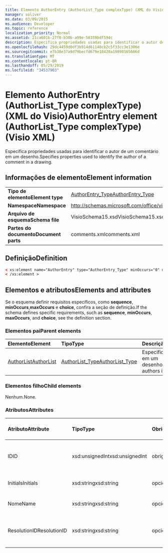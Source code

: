 ```yaml
---
title: Elemento AuthorEntry (AuthorList_Type complexType) (XML do Visio)
manager: soliver
ms.date: 03/09/2015
ms.audience: Developer
ms.topic: reference
localization_priority: Normal
ms.assetid: 21ca601b-27f0-b30b-a99e-56359bdf594c
description: Especifica propriedades usadas para identificar o autor de um comentário em um desenho.
ms.openlocfilehash: 29dc4459d0df3b914d61140cb2c5f33cc3e1306e
ms.sourcegitcommit: e7b38e37a9d79becfd679e10420a19890165606d
ms.translationtype: MT
ms.contentlocale: pt-BR
ms.lasthandoff: 05/29/2019
ms.locfileid: "34537903"
---
```

# <a name="authorentry-element-authorlist_type-complextype-visio-xml"></a><span data-ttu-id="1766c-103">Elemento AuthorEntry (AuthorList_Type complexType) (XML do Visio)</span><span class="sxs-lookup"><span data-stu-id="1766c-103">AuthorEntry element (AuthorList_Type complexType) (Visio XML)</span></span>

<span data-ttu-id="1766c-104">Especifica propriedades usadas para identificar o autor de um comentário em um desenho.</span><span class="sxs-lookup"><span data-stu-id="1766c-104">Specifies properties used to identify the author of a comment in a drawing.</span></span>
  
## <a name="element-information"></a><span data-ttu-id="1766c-105">Informações de elemento</span><span class="sxs-lookup"><span data-stu-id="1766c-105">Element information</span></span>

|||
|:-----|:-----|
|<span data-ttu-id="1766c-106">**Tipo de elemento**</span><span class="sxs-lookup"><span data-stu-id="1766c-106">**Element type**</span></span> <br/> |[<span data-ttu-id="1766c-107">AuthorEntry_Type</span><span class="sxs-lookup"><span data-stu-id="1766c-107">AuthorEntry_Type</span></span>](authorentry_type-complextypevisio-xml.md) <br/> |
|<span data-ttu-id="1766c-108">**Namespace**</span><span class="sxs-lookup"><span data-stu-id="1766c-108">**Namespace**</span></span> <br/> |http://schemas.microsoft.com/office/visio/2012/main  <br/> |
|<span data-ttu-id="1766c-109">**Arquivo de esquema**</span><span class="sxs-lookup"><span data-stu-id="1766c-109">**Schema file**</span></span> <br/> |<span data-ttu-id="1766c-110">VisioSchema15.xsd</span><span class="sxs-lookup"><span data-stu-id="1766c-110">VisioSchema15.xsd</span></span>  <br/> |
|<span data-ttu-id="1766c-111">**Partes do documento**</span><span class="sxs-lookup"><span data-stu-id="1766c-111">**Document parts**</span></span> <br/> |<span data-ttu-id="1766c-112">comments.xml</span><span class="sxs-lookup"><span data-stu-id="1766c-112">comments.xml</span></span>  <br/> |
   
## <a name="definition"></a><span data-ttu-id="1766c-113">Definição</span><span class="sxs-lookup"><span data-stu-id="1766c-113">Definition</span></span>

```XML
< xs:element name="AuthorEntry" type="AuthorEntry_Type" minOccurs="0" maxOccurs="unbounded" >
< /xs:element >
```

## <a name="elements-and-attributes"></a><span data-ttu-id="1766c-114">Elementos e atributos</span><span class="sxs-lookup"><span data-stu-id="1766c-114">Elements and attributes</span></span>

<span data-ttu-id="1766c-115">Se o esquema definir requisitos específicos, como **sequence**, **minOccurs**,**maxOccurs** e **choice**, confira a seção de definição.</span><span class="sxs-lookup"><span data-stu-id="1766c-115">If the schema defines specific requirements, such as **sequence**, **minOccurs**, **maxOccurs**, and **choice**, see the definition section.</span></span> 
  
### <a name="parent-elements"></a><span data-ttu-id="1766c-116">Elementos pai</span><span class="sxs-lookup"><span data-stu-id="1766c-116">Parent elements</span></span>

|<span data-ttu-id="1766c-117">**Elemento**</span><span class="sxs-lookup"><span data-stu-id="1766c-117">**Element**</span></span>|<span data-ttu-id="1766c-118">**Tipo**</span><span class="sxs-lookup"><span data-stu-id="1766c-118">**Type**</span></span>|<span data-ttu-id="1766c-119">**Descrição**</span><span class="sxs-lookup"><span data-stu-id="1766c-119">**Description**</span></span>|
|:-----|:-----|:-----|
|[<span data-ttu-id="1766c-120">AuthorList</span><span class="sxs-lookup"><span data-stu-id="1766c-120">AuthorList</span></span>](authorlist-element-comments_type-complextypevisio-xml.md) <br/> |[<span data-ttu-id="1766c-121">AuthorList_Type</span><span class="sxs-lookup"><span data-stu-id="1766c-121">AuthorList_Type</span></span>](authorlist_type-complextypevisio-xml.md) <br/> |<span data-ttu-id="1766c-122">Especifica os autores em um desenho.</span><span class="sxs-lookup"><span data-stu-id="1766c-122">Specifies the authors in a drawing.</span></span>  <br/> |
   
### <a name="child-elements"></a><span data-ttu-id="1766c-123">Elementos filho</span><span class="sxs-lookup"><span data-stu-id="1766c-123">Child elements</span></span>

<span data-ttu-id="1766c-124">Nenhum.</span><span class="sxs-lookup"><span data-stu-id="1766c-124">None.</span></span>
  
### <a name="attributes"></a><span data-ttu-id="1766c-125">Atributos</span><span class="sxs-lookup"><span data-stu-id="1766c-125">Attributes</span></span>

|<span data-ttu-id="1766c-126">**Atributo**</span><span class="sxs-lookup"><span data-stu-id="1766c-126">**Attribute**</span></span>|<span data-ttu-id="1766c-127">**Tipo**</span><span class="sxs-lookup"><span data-stu-id="1766c-127">**Type**</span></span>|<span data-ttu-id="1766c-128">**Obrigatório**</span><span class="sxs-lookup"><span data-stu-id="1766c-128">**Required**</span></span>|<span data-ttu-id="1766c-129">**Descrição**</span><span class="sxs-lookup"><span data-stu-id="1766c-129">**Description**</span></span>|<span data-ttu-id="1766c-130">**Valores possíveis**</span><span class="sxs-lookup"><span data-stu-id="1766c-130">**Possible values**</span></span>|
|:-----|:-----|:-----|:-----|:-----|
|<span data-ttu-id="1766c-131">ID</span><span class="sxs-lookup"><span data-stu-id="1766c-131">ID</span></span>  <br/> |<span data-ttu-id="1766c-132">xsd:unsignedInt</span><span class="sxs-lookup"><span data-stu-id="1766c-132">xsd:unsignedInt</span></span>  <br/> |<span data-ttu-id="1766c-133">obrigatório</span><span class="sxs-lookup"><span data-stu-id="1766c-133">required</span></span>  <br/> |<span data-ttu-id="1766c-134">Valor baseado em um que identifica o autor.</span><span class="sxs-lookup"><span data-stu-id="1766c-134">A one-based value that identifies the author.</span></span>  <br/> |<span data-ttu-id="1766c-135">Valores do tipo xsd:unsignedInt.</span><span class="sxs-lookup"><span data-stu-id="1766c-135">Values of the xsd:unsignedInt type.</span></span>  <br/> |
|<span data-ttu-id="1766c-136">Initials</span><span class="sxs-lookup"><span data-stu-id="1766c-136">Initials</span></span>  <br/> |<span data-ttu-id="1766c-137">xsd:string</span><span class="sxs-lookup"><span data-stu-id="1766c-137">xsd:string</span></span>  <br/> |<span data-ttu-id="1766c-138">opcional</span><span class="sxs-lookup"><span data-stu-id="1766c-138">optional</span></span>  <br/> |<span data-ttu-id="1766c-139">As iniciais do autor.</span><span class="sxs-lookup"><span data-stu-id="1766c-139">The initials of the author.</span></span>  <br/> |<span data-ttu-id="1766c-140">Valores do tipo xsd:string.</span><span class="sxs-lookup"><span data-stu-id="1766c-140">Values of the xsd:string type.</span></span>  <br/> |
|<span data-ttu-id="1766c-141">Nome</span><span class="sxs-lookup"><span data-stu-id="1766c-141">Name</span></span>  <br/> |<span data-ttu-id="1766c-142">xsd:string</span><span class="sxs-lookup"><span data-stu-id="1766c-142">xsd:string</span></span>  <br/> |<span data-ttu-id="1766c-143">opcional</span><span class="sxs-lookup"><span data-stu-id="1766c-143">optional</span></span>  <br/> |<span data-ttu-id="1766c-144">O nome do autor.</span><span class="sxs-lookup"><span data-stu-id="1766c-144">The name of the author.</span></span>  <br/> |<span data-ttu-id="1766c-145">Valores do tipo xsd:string.</span><span class="sxs-lookup"><span data-stu-id="1766c-145">Values of the xsd:string type.</span></span>  <br/> |
|<span data-ttu-id="1766c-146">ResolutionID</span><span class="sxs-lookup"><span data-stu-id="1766c-146">ResolutionID</span></span>  <br/> |<span data-ttu-id="1766c-147">xsd:string</span><span class="sxs-lookup"><span data-stu-id="1766c-147">xsd:string</span></span>  <br/> |<span data-ttu-id="1766c-148">opcional</span><span class="sxs-lookup"><span data-stu-id="1766c-148">optional</span></span>  <br/> |<span data-ttu-id="1766c-149">Um identificador exclusivo do usuário.</span><span class="sxs-lookup"><span data-stu-id="1766c-149">A unique identifier for the author.</span></span>  <br/> |<span data-ttu-id="1766c-150">Valores do tipo xsd:string.</span><span class="sxs-lookup"><span data-stu-id="1766c-150">Values of the xsd:string type.</span></span>  <br/> |
   

